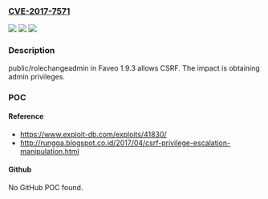 ### [CVE-2017-7571](https://cve.mitre.org/cgi-bin/cvename.cgi?name=CVE-2017-7571)
![](https://img.shields.io/static/v1?label=Product&message=n%2Fa&color=blue)
![](https://img.shields.io/static/v1?label=Version&message=n%2Fa&color=blue)
![](https://img.shields.io/static/v1?label=Vulnerability&message=n%2Fa&color=brighgreen)

### Description

public/rolechangeadmin in Faveo 1.9.3 allows CSRF. The impact is obtaining admin privileges.

### POC

#### Reference
- https://www.exploit-db.com/exploits/41830/
- http://rungga.blogspot.co.id/2017/04/csrf-privilege-escalation-manipulation.html

#### Github
No GitHub POC found.

